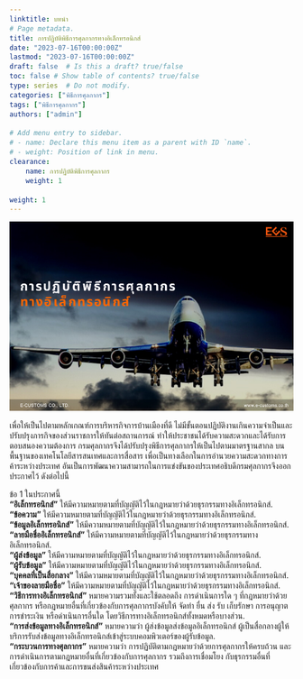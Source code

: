 ```yaml
---
linktitle: บทนำ
# Page metadata.
title: การปฏิบัติพิธีการศุลกากรทางอิเล็กทรอนิกส์
date: "2023-07-16T00:00:00Z"
lastmod: "2023-07-16T00:00:00Z"
draft: false  # Is this a draft? true/false
toc: false # Show table of contents? true/false
type: series  # Do not modify.
categories: ["พิธีการศุลกากร"]
tags: ["พิธีการศุลกากร"]
authors: ["admin"]

# Add menu entry to sidebar.
# - name: Declare this menu item as a parent with ID `name`.
# - weight: Position of link in menu.
clearance:
    name: การปฏิบัติพิธีการศุลกากร
    weight: 1

weight: 1
---
```


![](./img/customs_clearance.png)


เพื่อให้เป็นไปตามหลักเกณฑ์การบริหารกิจการบ้านเมืองที่ดี  ไม่มีขั้นตอนปฏิบัติงานเกินความจำเป็นและปรับปรุงภารกิจของส่วนราชการให้ทันต่อสถานการณ์  ทำให้ประชาชนได้รับความสะดวกและได้รับการตอบสนองความต้องการ  กรมศุลกากรจึงได้ปรับปรุงพิธีการศุลกากรให้เป็นไปตามมาตรฐานสากล  บนพื้นฐานของเทคโนโลยีสารสนเทศและการสื่อสาร  เพื่อเป็นทางเลือกในการอำนวยความสะดวกทางการค้าระหว่างประเทศ  อันเป็นการพัฒนาความสามารถในการแข่งขันของประเทศอธิบดีกรมศุลกากรจึงออกประกาศไว้  ดังต่อไปนี้ 

ข้อ 1 ในประกาศนี้   
**“อิเล็กทรอนิกส์”**  ให้มีความหมายตามที่บัญญัติไว้ในกฎหมายว่าด้วยธุรกรรมทางอิเล็กทรอนิกส์.  
**“ข้อความ”**  ให้มีความหมายตามที่บัญญัติไว้ในกฎหมายว่าด้วยธุรกรรมทางอิเล็กทรอนิกส์.  
**“ข้อมูลอิเล็กทรอนิกส์”**  ให้มีความหมายตามที่บัญญัติไว้ในกฎหมายว่าด้วยธุรกรรมทางอิเล็กทรอนิกส์.  
**“ลายมือชื่ออิเล็กทรอนิกส์”**  ให้มีความหมายตามที่บัญญัติไว้ในกฎหมายว่าด้วยธุรกรรมทางอิเล็กทรอนิกส์.  
**“ผู้ส่งข้อมูล”**  ให้มีความหมายตามที่บัญญัติไว้ในกฎหมายว่าด้วยธุรกรรมทางอิเล็กทรอนิกส์.  
**“ผู้รับข้อมูล”**  ให้มีความหมายตามที่บัญญัติไว้ในกฎหมายว่าด้วยธุรกรรมทางอิเล็กทรอนิกส์.  
**“บุคคลที่เป็นสื่อกลาง”**  ให้มีความหมายตามที่บัญญัติไว้ในกฎหมายว่าด้วยธุรกรรมทางอิเล็กทรอนิกส์.   
**“เจ้าของลายมือชื่อ”**  ให้มีความหมายตามที่บัญญัติไว้ในกฎหมายว่าด้วยธุรกรรมทางอิเล็กทรอนิกส์.  
**“วิธีการทางอิเล็กทรอนิกส์”**  หมายความรวมทั้งและใช้ตลอดถึง  การดำเนินการใด ๆ   ที่กฎหมายว่าด้วยศุลกากร  หรือกฎหมายอื่นที่เกี่ยวข้องกับการศุลกากรบังคับให้  จัดทำ  ยื่น  ส่ง  รับ  เก็บรักษา  การอนุญาต  การชำระเงิน  หรือดำเนินการอื่นใด  โดยวิธีการทางอิเล็กทรอนิกส์ทั้งหมดหรือบางส่วน.  
**“การส่งข้อมูลทางอิเล็กทรอนิกส์”**  หมายความว่า  ผู้ส่งข้อมูลส่งข้อมูลอิเล็กทรอนิกส์ ผู้เป็นสื่อกลางผู้ให้บริการรับส่งข้อมูลทางอิเล็กทรอนิกส์เข้าสู่ระบบคอมพิวเตอร์ของผู้รับข้อมูล.  
**“กระบวนการทางศุลกากร”**  หมายความว่า  การปฏิบัติตามกฎหมายว่าด้วยการศุลกากรให้ครบถ้วน  และการดำเนินการตามกฎหมายอื่นที่เกี่ยวข้องกับการศุลกากร  รวมถึงการเชื่อมโยง กับธุรกรรมอื่นที่เกี่ยวข้องกับการค้าและการขนส่งสินค้าระหว่างประเทศ 




